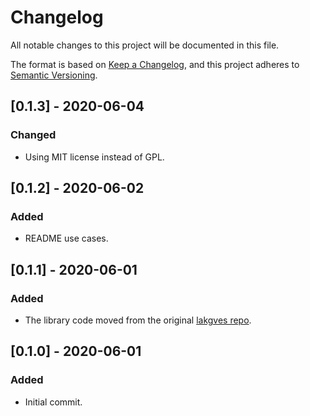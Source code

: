 # Changelog
All notable changes to this project will be documented in this file.

The format is based on [Keep a Changelog](https://keepachangelog.com/en/1.0.0/),
and this project adheres to [Semantic Versioning](https://semver.org/spec/v2.0.0.html).

## [0.1.3] - 2020-06-04
### Changed
- Using MIT license instead of GPL.

## [0.1.2] - 2020-06-02
### Added
- README use cases.

## [0.1.1] - 2020-06-01
### Added
- The library code moved from the original [lakgves repo](https://github.com/timgabets/lakgves).

## [0.1.0] - 2020-06-01
### Added
- Initial commit.
